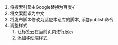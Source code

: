 1.  将搜索引擎由Google替换为百度√
2.  将文案翻译为中文
3.  将发布脚本修改为适应本仓库的脚本, 添加publish命令
4.  调整样式
    1.  让标签云在当前页内进行展示
    2.  添加移动端样式